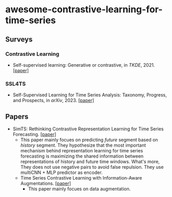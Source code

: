 # awesome-contrastive-learning-for-time-series
## Surveys
### Contrastive Learning
- Self-supervised learning: Generative or contrastive, in *TKDE*, 2021. [[paper]](https://ieeexplore.ieee.org/document/9462394)
### SSL4TS
- Self-Supervised Learning for Time Series Analysis: Taxonomy, Progress, and Prospects, in *arXiv*, 2023. [[paper]](https://arxiv.org/abs/2306.10125)

## Papers
- SimTS: Rethinking Contrastive Representation Learning for Time Series Forecasting. [[paper]](https://arxiv.org/pdf/2303.18205.pdf)
  - This paper mainly focues on predicting *future* segment based on *history* segment. They hypothesize that the most important mechanism behind representation learning for time series forecasting is maximizing the shared information between representations of history and future time windows. What's more, They does not use negative pairs to avoid false repulsion. They use multiCNN + MLP predictor as encoder. 
  - Time Series Contrastive Learning with Information-Aware Augmentations. [[paper]](https://ojs.aaai.org/index.php/AAAI/article/download/25575/25347)
    - This paper mainly focues on data augmentation.  
